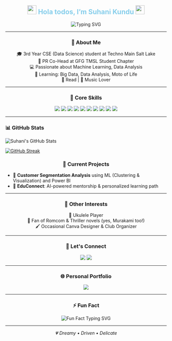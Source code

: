 <!-- README.md -->

<!-- Header Section with Typing Effect -->
<h2 align="center">
  <img src="https://media.giphy.com/media/hvRJCLFzcasrR4ia7z/giphy.gif" width="28">
  <span style="color:#87CEEB">Hola todos, I’m Suhani Kundu</span>
  <img src="https://media.giphy.com/media/hvRJCLFzcasrR4ia7z/giphy.gif" width="28">
</h2>

<p align="center">
  <img src="https://readme-typing-svg.demolab.com?font=Fira+Code&size=28&duration=3000&pause=1000&color=87CEEB&center=true&vCenter=true&width=800&lines=Data+Science+Explorer+%F0%9F%8C%8C;On+a+Mission+to+Build+Cool+Things+%F0%9F%9A%80" alt="Typing SVG">
</p>

---

<!-- About Me Section -->
<h3 align="center">🚀 About Me</h3>
<p align="center">
  🎓 3rd Year CSE (Data Science) student at Techno Main Salt Lake<br>
  📣 PR Co-Head at GFG TMSL Student Chapter<br>
  💻 Passionate about Machine Learning, Data Analysis<br>
  🧠 Learning: Big Data, Data Analysis, Moto of Life<br>
  📖 Read | 🎵 Music Lover
</p>

---

<!-- Core Skills -->
<h3 align="center">🧠 Core Skills</h3>
<p align="center">
  <img src="https://img.shields.io/badge/Python-306998?style=for-the-badge&logo=python&logoColor=white">
  <img src="https://img.shields.io/badge/C++-00599C?style=for-the-badge&logo=c%2B%2B&logoColor=white">
  <img src="https://img.shields.io/badge/DSA-FFA116?style=for-the-badge&logo=leetcode&logoColor=white">
  <img src="https://img.shields.io/badge/Machine%20Learning-F9A825?style=for-the-badge&logo=tensorflow&logoColor=white">
  <img src="https://img.shields.io/badge/Data%20Analysis-150458?style=for-the-badge&logo=pandas&logoColor=white">
  <img src="https://img.shields.io/badge/Data%20Visualization-20B2AA?style=for-the-badge&logo=plotly&logoColor=white">
  <img src="https://img.shields.io/badge/Power%20BI-F2C811?style=for-the-badge&logo=powerbi&logoColor=black">
  <img src="https://img.shields.io/badge/HTML-E34F26?style=for-the-badge&logo=html5&logoColor=white">
  <img src="https://img.shields.io/badge/CSS-2E8B57?style=for-the-badge&logo=css3&logoColor=white">
  <img src="https://img.shields.io/badge/JavaScript-F7DF1E?style=for-the-badge&logo=javascript&logoColor=black">
</p>

---

### 📊 GitHub Stats

![Suhani's GitHub Stats](https://github-readme-stats.vercel.app/api?username=suhanikundu&show_icons=true&hide_title=true&hide_rank=true&theme=vision-friendly-dark&border_radius=15&icon_color=FFD700&title_color=FFD700&text_color=ffffff&cache_seconds=43200)

[![GitHub Streak](https://github-readme-streak-stats-eight.vercel.app?user=suhanikundu&theme=dark&hide_border=true&cache_bust=12345)](https://git.io/streak-stats)


<!-- Current Projects -->
<h3 align="center">🌟 Current Projects</h3>
<ul>
  <li>💼 <strong>Customer Segmentation Analysis</strong> using ML (Clustering & Visualization) and Power BI</li>
  <li>🤖 <strong>EduConnect</strong>: AI-powered mentorship & personalized learning path</li>
</ul>

---

<!-- Interests -->
<h3 align="center">🧩 Other Interests</h3>
<p align="center">
  🎵 Ukulele Player<br>
  📖 Fan of Romcom & Thriller novels (yes, Murakami too!)<br>
  🖌️ Occasional Canva Designer & Club Organizer
</p>

---

<!-- Let's Connect -->
<h3 align="center">💬 Let's Connect</h3>
<p align="center">
  <a href="https://www.linkedin.com/in/suhanikundu"><img src="https://img.shields.io/badge/LinkedIn-blue?style=for-the-badge&logo=linkedin&logoColor=white" /></a>
  <a href="mailto:suhanikundu@email.com"><img src="https://img.shields.io/badge/Gmail-D14836?style=for-the-badge&logo=gmail&logoColor=white" /></a>
</p>

---

<!-- 🌐 Portfolio -->
<h3 align="center">🌐 Personal Portfolio</h3>
<p align="center">
  <a href="https://developeroperation.shop" target="_blank">
    <img src="https://img.shields.io/badge/Visit-DeveloperPortfolio-%23D8B4FE?style=for-the-badge&logo=githubpages&logoColor=white" />
  </a>
</p>


---

<!-- Fun Fact -->
<h3 align="center">⚡️ Fun Fact</h3>
<p align="center">
  <img src="https://readme-typing-svg.demolab.com?font=Fira+Code&pause=1000&color=87CEEB&center=true&vCenter=true&width=435&lines=Every+bug+deserves+a+playlist+%F0%9F%8C%B8" alt="Fun Fact Typing SVG">
</p>


---

<p align="center">
  <em>💗 Dreamy • Driven • Delicate</em>
</p>
